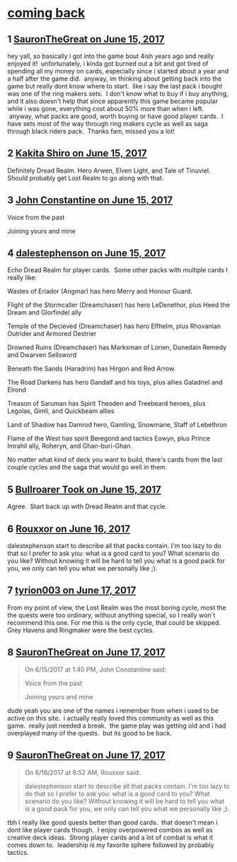 # [coming back](https://community.fantasyflightgames.com/topic/252220-coming-back/)

## 1 [SauronTheGreat on June 15, 2017](https://community.fantasyflightgames.com/topic/252220-coming-back/?do=findComment&comment=2837479)

hey yall, so basically i got into the game bout 4ish years ago and really enjoyed it!  unfortunately, i kinda got burned out a bit and got tired of spending all my money on cards, especially since i started about a year and a half after the game did.  anyway, im thinking about getting back into the game but really dont know where to start.  like i say the last pack i bought was one of the ring makers sets.  I don't know what to buy if i buy anything, and it also doesn't help that since apparently this game became popular while i was gone, everything cost about 50% more than when i left.  anyway, what packs are good, worth buying or have good player cards.  I have sets most of the way through ring makers cycle as well as saga through black riders pack.  Thanks fam, missed you a lot!

## 2 [Kakita Shiro on June 15, 2017](https://community.fantasyflightgames.com/topic/252220-coming-back/?do=findComment&comment=2837503)

Definitely Dread Realm. Hero Arwen, Elven Light, and Tale of Tinuviel. Should probably get Lost Realm to go along with that.

## 3 [John Constantine on June 15, 2017](https://community.fantasyflightgames.com/topic/252220-coming-back/?do=findComment&comment=2837505)

Voice from the past

Joining yours and mine

## 4 [dalestephenson on June 15, 2017](https://community.fantasyflightgames.com/topic/252220-coming-back/?do=findComment&comment=2837634)

Echo Dread Realm for player cards.  Some other packs with multiple cards I really like:

Wastes of Eriador (Angmar) has hero Merry and Honour Guard.

Flight of the Stormcaller (Dreamchaser) has hero LeDenethor, plus Heed the Dream and Glorfindel ally

Temple of the Decieved (Dreamchaser) has hero Elfhelm, plus Rhovanian Outrider and Armored Destrier

Drowned Ruins (Dreamchaser) has Marksman of Lorien, Dunedain Remedy and Dwarven Sellsword

Beneath the Sands (Haradrim) has Hirgon and Red Arrow.

The Road Darkens has hero Gandalf and his toys, plus allies Galadriel and Elrond

Treason of Saruman has Spirit Theoden and Treebeard heroes, plus Legolas, Gimli, and Quickbeam allies

Land of Shadow has Damrod hero, Gamling, Snowmane, Staff of Lebethron

Flame of the West has spirit Beregond and tactics Eowyn, plus Prince Imrahil ally, Roheryn, and Ghan-buri-Ghan.

No matter what kind of deck you want to build, there's cards from the last couple cycles and the saga that would go well in them.

## 5 [Bullroarer Took on June 15, 2017](https://community.fantasyflightgames.com/topic/252220-coming-back/?do=findComment&comment=2837755)

Agree.  Start back up with Dread Realm and that cycle.

## 6 [Rouxxor on June 16, 2017](https://community.fantasyflightgames.com/topic/252220-coming-back/?do=findComment&comment=2838404)

dalestephenson start to describe all that packs contain. I'm too lazy to do that so I prefer to ask you: what is a good card to you? What scenario do you like? Without knowing it will be hard to tell you what is a good pack for you, we only can tell you what we personally like ;).

## 7 [tyrion003 on June 17, 2017](https://community.fantasyflightgames.com/topic/252220-coming-back/?do=findComment&comment=2840499)

From my point of view, the Lost Realm was the most boring cycle, most the the quests were too ordinary, without anything special, so I really won´t recommend this one. For me this is the only cycle, that could be skipped. Grey Havens and Ringmaker were the best cycles. 

## 8 [SauronTheGreat on June 17, 2017](https://community.fantasyflightgames.com/topic/252220-coming-back/?do=findComment&comment=2840851)

> On 6/15/2017 at 1:40 PM, John Constantine said:
> 
> Voice from the past
> 
> Joining yours and mine

dude yeah you are one of the names i remember from when i used to be active on this site.  i actually really loved this community as well as this game.  really just needed a break.  the game play was getting old and i had overplayed many of the quests.  but its good to be back.

## 9 [SauronTheGreat on June 17, 2017](https://community.fantasyflightgames.com/topic/252220-coming-back/?do=findComment&comment=2840857)

> On 6/16/2017 at 6:52 AM, Rouxxor said:
> 
> dalestephenson start to describe all that packs contain. I'm too lazy to do that so I prefer to ask you: what is a good card to you? What scenario do you like? Without knowing it will be hard to tell you what is a good pack for you, we only can tell you what we personally like ;).

tbh I really like good quests better than good cards.  that doesn't mean i dont like player cards though.  I enjoy overpowered combos as well as creative deck ideas.  Strong player cards and a lot of combat is what it comes down to.  leadership is my favorite sphere followed by probably tactics.

